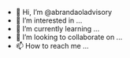 - 👋 Hi, I’m @abrandaoladvisory
- 👀 I’m interested in ...
- 🌱 I’m currently learning ...
- 💞️ I’m looking to collaborate on ...
- 📫 How to reach me ...

<!---
abrandaoladvisory/abrandaoladvisory is a ✨ special ✨ repository because its `README.md` (this file) appears on your GitHub profile.
You can click the Preview link to take a look at your changes.
--->

